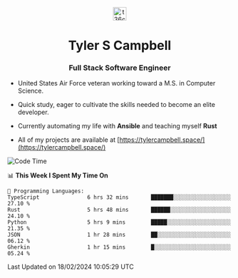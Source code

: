 <p align="center">
<a href="https://www.linkedin.com/in/t36campbell" target="blank"><img align="center" src="https://ik.imagekit.io/t36campbell/Portfolio/linkedin.png.original_m8bbGgPh6.png" alt="t36campbell" height="30" width="30" /></a>
</p>
<h1 align="center">Tyler S Campbell</h1>
<h3 align="center">Full Stack Software Engineer</h3>

* United States Air Force veteran working toward a M.S. in Computer Science.

* Quick study, eager to cultivate the skills needed to become an elite developer.

* Currently automating my life with **Ansible** and teaching myself **Rust**

* All of my projects are available at [https://tylercampbell.space/](https://tylercampbell.space/)

<!--START_SECTION:waka-->
![Code Time](http://img.shields.io/badge/Code%20Time-3%2C210%20hrs%2035%20mins-blue)

📊 **This Week I Spent My Time On** 

```text
💬 Programming Languages: 
TypeScript               6 hrs 32 mins       ███████░░░░░░░░░░░░░░░░░░   27.10 % 
Rust                     5 hrs 48 mins       ██████░░░░░░░░░░░░░░░░░░░   24.10 % 
Python                   5 hrs 9 mins        █████░░░░░░░░░░░░░░░░░░░░   21.35 % 
JSON                     1 hr 28 mins        ██░░░░░░░░░░░░░░░░░░░░░░░   06.12 % 
Gherkin                  1 hr 15 mins        █░░░░░░░░░░░░░░░░░░░░░░░░   05.24 % 
```


 Last Updated on 18/02/2024 10:05:29 UTC
<!--END_SECTION:waka-->
